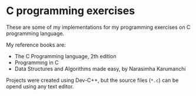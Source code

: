 C programming exercises
=======================
These are some of my implementations for my
programming exercises on C programming language.

My reference books are:
 - The C Programming language, 2th edition
 - Programming in C
 - Data Structures and Algorithms made easy,
   by Narasimha Karumanchi

Projects were created using Dev-C++, but
the source files (`*.c`) can be opend using
any text editor.